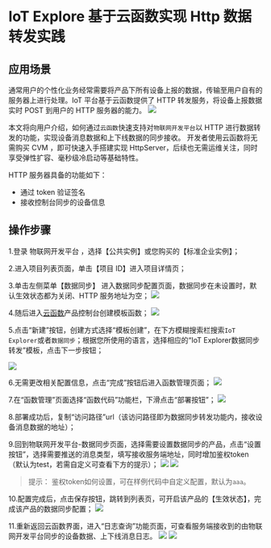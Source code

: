 # IoT Explore 基于云函数实现 Http 数据转发实践

## 应用场景
   通常用户的个性化业务经常需要将产品下所有设备上报的数据，传输至用户自有的服务器上进行处理。IoT 平台基于云函数提供了 HTTP 转发服务，将设备上报数据实时 POST 到用户的 HTTP 服务器的能力。
![](https://main.qcloudimg.com/raw/d95cb3da410f42661d48e1af67e12724.png)

本文将向用户介绍，如何通过`云函数`快速支持对`物联网开发平台`以 HTTP 进行数据转发的功能，实现设备消息数据和上下线数据的同步接收。
开发者使用云函数将无需购买 CVM ，即可快速入手搭建实现 HttpServer，后续也无需运维关注，同时享受弹性扩容、毫秒级冷启动等基础特性。

HTTP 服务器具备的功能如下：

- 通过 token 验证签名
- 接收控制台同步的设备信息


## 操作步骤

1.登录 物联网开发平台 ，选择【公共实例】或您购买的【标准企业实例】；

2.进入项目列表页面，单击【项目 ID】进入项目详情页；

3.单击左侧菜单【数据同步】 进入数据同步配置页面，数据同步在未设置时，默认生效状态都为关闭、HTTP 服务地址为空；
![](https://main.qcloudimg.com/raw/bdbb79b1804f420aaf2acf7b758268c1.png)

4.随后进入[云函数](https://console.cloud.tencent.com/scf/list?rid=16&ns=default)产品控制台创建模板函数；
![](https://main.qcloudimg.com/raw/6908d242862fabac3058c9ab62e66d98.png)

5.点击“新建”按钮，创建方式选择“模板创建”，在下方模糊搜索栏搜索`IoT Explorer`或者`数据同步`；根据您所使用的语言，选择相应的“IoT Explorer数据同步转发”模板，点击下一步按钮；

![](https://main.qcloudimg.com/raw/738bacf6c26feb3109343b81c909eced.png)

6.无需更改相关配置信息，点击“完成”按钮后进入函数管理页面；
![](https://main.qcloudimg.com/raw/9e16f86259efc77220e6c3e80fc47d18.png)

7.在“函数管理”页面选择“函数代码”功能栏，下滑点击“部署按钮”；
![](https://main.qcloudimg.com/raw/82d4743fab35d396f2706ac667bec3cc.png)

8.部署成功后，复制“访问路径”url（该访问路径即为数据同步转发功能内，接收设备消息数据的地址）；

9.回到物联网开发平台-数据同步页面，选择需要设置数据同步的产品，点击“设置按钮”，选择需要推送的消息类型，填写接收服务端地址，同时增加鉴权token（默认为test，若需自定义可查看下方的提示）；
![](https://main.qcloudimg.com/raw/d6f8098e42eb9364b0e3f117af1fbb16.png)
![](https://main.qcloudimg.com/raw/e791156ac39a80818bec3ee3fa0b57a5.png)
>提示：
鉴权token如何设置，可在样例代码中自定义配置，默认为`aaa`。

10.配置完成后，点击保存按钮，跳转到列表页，可开启该产品的【生效状态】，完成该产品的数据同步配置；
![](https://main.qcloudimg.com/raw/16aadaea76e1a51def49cf68aacfe467.png)

11.重新返回云函数界面，进入“日志查询”功能页面，可查看服务端接收到的由物联网开发平台同步的设备数据、上下线消息日志。
![](https://main.qcloudimg.com/raw/ab886e6fcf46a2b90b4b2d9de20578d9.png)
![](https://main.qcloudimg.com/raw/ebe85e02b3f5201b539c7ffff39cd1ce.png)